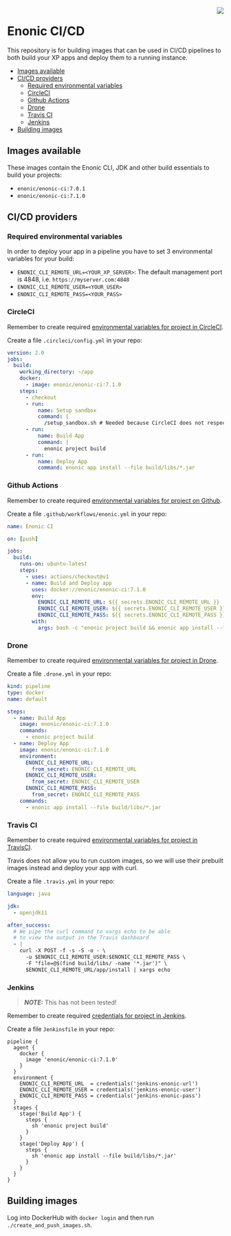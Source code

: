 <img align="right" src="https://raw.githubusercontent.com/enonic/xp/master/misc/logo.png">
<h1>Enonic CI/CD</h1>

This repository is for building images that can be used in CI/CD pipelines to both build your XP apps and deploy them to a running instance.

- [Images available](#images-available)
- [CI/CD providers](#cicd-providers)
  - [Required environmental variables](#required-environmental-variables)
  - [CircleCI](#circleci)
  - [Github Actions](#github-actions)
  - [Drone](#drone)
  - [Travis CI](#travis-ci)
  - [Jenkins](#jenkins)
- [Building images](#building-images)

## Images available

These images contain the Enonic CLI, JDK and other build essentials to build your projects:

* `enonic/enonic-ci:7.0.1`
* `enonic/enonic-ci:7.1.0`

## CI/CD providers

### Required environmental variables

In order to deploy your app in a pipeline you have to set 3 environmental variables for your build:
* `ENONIC_CLI_REMOTE_URL=<YOUR_XP_SERVER>`: The default management port is 4848, i.e. `https://myserver.com:4848`
* `ENONIC_CLI_REMOTE_USER=<YOUR_USER>`
* `ENONIC_CLI_REMOTE_PASS=<YOUR_PASS>`

### CircleCI

Remember to create required [environmental variables for project in CircleCI](https://circleci.com/docs/2.0/env-vars/#setting-an-environment-variable-in-a-project).

Create a file `.circleci/config.yml` in your repo:

```yaml
version: 2.0
jobs:
  build:
    working_directory: ~/app
    docker:
      - image: enonic/enonic-ci:7.1.0
    steps:
      - checkout
      - run:
          name: Setup sandbox
          command: |
            /setup_sandbox.sh # Needed because CircleCI does not respect docker entrypoints
      - run:
          name: Build App
          command: |
            enonic project build
      - run:
          name: Deploy App
          command: enonic app install --file build/libs/*.jar
```

### Github Actions

Remember to create required [environmental variables for project on Github](https://help.github.com/en/articles/virtual-environments-for-github-actions#creating-and-using-secrets-encrypted-variables).

Create a file `.github/workflows/enonic.yml` in your repo:

```yaml
name: Enonic CI

on: [push]

jobs:
  build:
    runs-on: ubuntu-latest
    steps:
      - uses: actions/checkout@v1
      - name: Build and Deploy app
        uses: docker://enonic/enonic-ci:7.1.0
        env:
          ENONIC_CLI_REMOTE_URL: ${{ secrets.ENONIC_CLI_REMOTE_URL }}
          ENONIC_CLI_REMOTE_USER: ${{ secrets.ENONIC_CLI_REMOTE_USER }}
          ENONIC_CLI_REMOTE_PASS: ${{ secrets.ENONIC_CLI_REMOTE_PASS }}
        with:
          args: bash -c "enonic project build && enonic app install --file build/libs/*.jar"
```

### Drone

Remember to create required [environmental variables for project in Drone](https://docs.drone.io/configure/secrets/).

Create a file `.drone.yml` in your repo:

```yaml
kind: pipeline
type: docker
name: default

steps:
  - name: Build App
    image: enonic/enonic-ci:7.1.0
    commands:
      - enonic project build
  - name: Deploy App
    image: enonic/enonic-ci:7.1.0
    environment:
      ENONIC_CLI_REMOTE_URL:
        from_secret: ENONIC_CLI_REMOTE_URL
      ENONIC_CLI_REMOTE_USER:
        from_secret: ENONIC_CLI_REMOTE_USER
      ENONIC_CLI_REMOTE_PASS:
        from_secret: ENONIC_CLI_REMOTE_PASS
    commands:
      - enonic app install --file build/libs/*.jar
```

### Travis CI

Remember to create required [environmental variables for project in TravisCI](https://docs.travis-ci.com/user/environment-variables/#defining-variables-in-repository-settings).

Travis does not allow you to run custom images, so we will use their prebuilt images instead and deploy your app with curl.

Create a file `.travis.yml` in your repo:

```yaml
language: java

jdk:
  - openjdk11

after_success:
  # We pipe the curl command to xargs echo to be able
  # to view the output in the Travis dashboard
  - |
    curl -X POST -f -s -S -o - \
      -u $ENONIC_CLI_REMOTE_USER:$ENONIC_CLI_REMOTE_PASS \
      -F "file=@$(find build/libs/ -name '*.jar')" \
      $ENONIC_CLI_REMOTE_URL/app/install | xargs echo
```

### Jenkins

> **_NOTE:_** This has not been tested!

Remember to create required [credentials for project in Jenkins](https://jenkins.io/doc/book/pipeline/jenkinsfile/#handling-credentials).

Create a file `Jenkinsfile` in your repo:

```
pipeline {
  agent {
    docker {
      image 'enonic/enonic-ci:7.1.0'
    }
  }
  environment {
    ENONIC_CLI_REMOTE_URL  = credentials('jenkins-enonic-url')
    ENONIC_CLI_REMOTE_USER = credentials('jenkins-enonic-user')
    ENONIC_CLI_REMOTE_PASS = credentials('jenkins-enonic-pass')
  }
  stages {
    stage('Build App') {
      steps {
        sh 'enonic project build'
      }
    }
    stage('Deploy App') {
      steps {
        sh 'enonic app install --file build/libs/*.jar'
      }
    }
  }
}
```

## Building images

Log into DockerHub with `docker login` and then run `./create_and_push_images.sh`.
